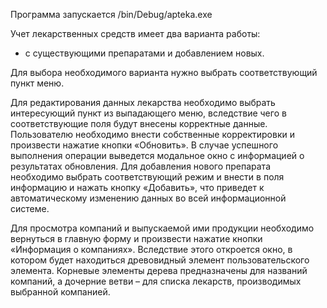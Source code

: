 Программа запускается /bin/Debug/apteka.exe

Учет лекарственных средств имеет два варианта работы: 
- с существующими препаратами и добавлением новых.

Для выбора необходимого варианта нужно выбрать соответствующий пункт меню. 

Для редактирования данных лекарства необходимо выбрать интересующий пункт из выпадающего меню, 
вследствие чего в соответствующие поля будут внесены корректные данные. 
Пользователю необходимо внести собственные корректировки и произвести нажатие кнопки «Обновить». 
В случае успешного выполнения операции выведется модальное окно с информацией о результатах обновления. 
Для добавления нового препарата необходимо выбрать соответствующий режим и внести в поля информацию и нажать кнопку «Добавить», 
что приведет к автоматическому изменению данных во всей информационной системе. 

Для просмотра компаний и выпускаемой ими продукции необходимо вернуться в главную форму и произвести нажатие кнопки «Информация о компаниях». 
Вследствие этого откроется окно, в котором будет находиться древовидный элемент пользовательского элемента. 
Корневые элементы дерева предназначены для названий компаний, а дочерние ветви – для списка лекарств, производимых выбранной компанией.
